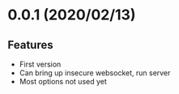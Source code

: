 # 0.0.1 (2020/02/13)

## Features

- First version
- Can bring up insecure websocket, run server
- Most options not used yet
